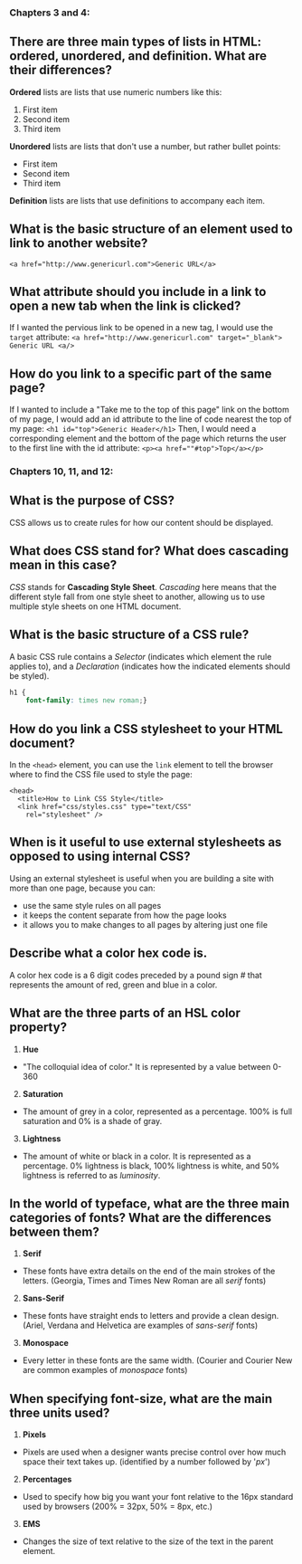 ### Chapters 3 and 4:
## There are three main types of lists in HTML: ordered, unordered, and definition. What are their differences?
**Ordered** lists are lists that use numeric numbers like this:
1. First item
2. Second item
3. Third item

**Unordered** lists are lists that don't use a number, but rather bullet points:
* First item
* Second item
* Third item

**Definition** lists are lists that use definitions to accompany each item.
## What is the basic structure of an element used to link to another website?
`<a href="http://www.genericurl.com">Generic URL</a>`

##  What attribute should you include in a link to open a new tab when the link is clicked?
If I wanted the pervious link to be opened in a new tag, I would use the `target` attribute:
`<a href="http://www.genericurl.com" target="_blank">
Generic URL <a/>`
## How do you link to a specific part of the same page?
If I wanted to include a "Take me to the top of this page" link on the bottom of my page, I would add an id attribute to the line of code nearest the top of my page:
`<h1 id="top">Generic Header</h1>`
Then, I would need a corresponding element and the bottom of the page which returns the user to the first line with the id attribute:
`<p><a href=""#top">Top</a></p>`

### Chapters 10, 11, and 12:
##  What is the purpose of CSS?
CSS allows us to create rules for how our content should be displayed.
## What does CSS stand for? What does cascading mean in this case?
_CSS_ stands for __Cascading Style Sheet__. _Cascading_ here means that the different style fall from one style sheet to another, allowing us to use multiple style sheets on one HTML document.
## What is the basic structure of a CSS rule?
A basic CSS rule contains a _Selector_ (indicates which element the rule applies to), and a _Declaration_ (indicates how the indicated elements should be styled).

```css
h1 {
    font-family: times new roman;}
```
## How do you link a CSS stylesheet to your HTML document?
In the `<head>` element, you can use the `link` element to tell the browser where to find the CSS file used to style the page:
```
<head>
  <title>How to Link CSS Style</title>
  <link href="css/styles.css" type="text/CSS"
    rel="stylesheet" />
```
## When is it useful to use external stylesheets as opposed to using internal CSS?
Using an external stylesheet is useful when you are building a site with more than one page, because you can:
* use the same style rules on all pages
* it keeps the content separate from how the page looks
* it allows you to make changes to all pages by altering just one file

## Describe what a color hex code is.
A color hex code is a 6 digit codes preceded by a pound sign _#_ that represents the amount of red, green and blue in a color.
## What are the three parts of an HSL color property?
1. __Hue__
* "The colloquial idea of color." It is represented by a value between 0-360
2. **Saturation**
* The amount of grey in a color, represented as a percentage. 100% is full saturation and 0% is a shade of gray.
3. **Lightness**
* The amount of white or black in a color. It is represented as a percentage. 0% lightness is black, 100% lightness is white, and 50% lightness is referred to as _luminosity_.
## In the world of typeface, what are the three main categories of fonts? What are the differences between them?
1. __Serif__
* These fonts have extra details on the end of the main strokes of the letters. (Georgia, Times and Times New Roman are all _serif_ fonts)
2. __Sans-Serif__
* These fonts have straight ends to letters and provide a clean design. (Ariel, Verdana and Helvetica are examples of _sans-serif_ fonts)
3. __Monospace__
* Every letter in these fonts are the same width. (Courier and Courier New are common examples of _monospace_ fonts)
## When specifying font-size, what are the main three units used?
1. __Pixels__
* Pixels are used when a designer wants precise control over how much space their text takes up. (identified by a number followed by '_px_')
2. __Percentages__
* Used to specify how big you want your font relative to the 16px standard used by browsers (200% = 32px, 50% = 8px, etc.)
3. __EMS__
* Changes the size of text relative to the size of the text in the parent element.
